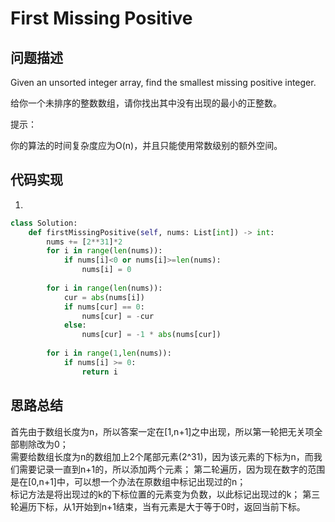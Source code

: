 #   First Missing Positive

## 问题描述

Given an unsorted integer array, find the smallest missing positive integer.

给你一个未排序的整数数组，请你找出其中没有出现的最小的正整数。

提示：

你的算法的时间复杂度应为O(n)，并且只能使用常数级别的额外空间。

## 代码实现

1.
```python
class Solution:
    def firstMissingPositive(self, nums: List[int]) -> int:
        nums += [2**31]*2
        for i in range(len(nums)):
            if nums[i]<0 or nums[i]>=len(nums):
                nums[i] = 0
        
        for i in range(len(nums)):
            cur = abs(nums[i])
            if nums[cur] == 0:
                nums[cur] = -cur
            else:
                nums[cur] = -1 * abs(nums[cur])
        
        for i in range(1,len(nums)):
            if nums[i] >= 0:
                return i
```


## 思路总结

首先由于数组长度为n，所以答案一定在[1,n+1]之中出现，所以第一轮把无关项全部剔除改为0；  
需要给数组长度为n的数组加上2个尾部元素(2^31)，因为该元素的下标为n，而我们需要记录一直到n+1的，所以添加两个元素； 
第二轮遍历，因为现在数字的范围是在[0,n+1]中，可以想一个办法在原数组中标记出现过的n；  
标记方法是将出现过的k的下标位置的元素变为负数，以此标记出现过的k； 
第三轮遍历下标，从1开始到n+1结束，当有元素是大于等于0时，返回当前下标。
